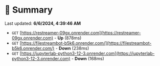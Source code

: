 # 📖 Summary
Last updated: **6/6/2024, 4:39:46 AM**

- `GET` [https://restreamer-09gx.onrender.com](https://restreamer-09gx.onrender.com) - **Up** (878ms)
- `GET` [https://filestreambot-b5k6.onrender.com/](https://filestreambot-b5k6.onrender.com/) - **Down** (238ms)
- `GET` [https://jupyterlab-python3-12-3.onrender.com](https://jupyterlab-python3-12-3.onrender.com) - **Down** (168ms)
